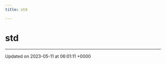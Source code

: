 ```yaml
---
title: std

---
```


# std








-------------------------------

Updated on 2023-05-11 at 06:01:11 +0000